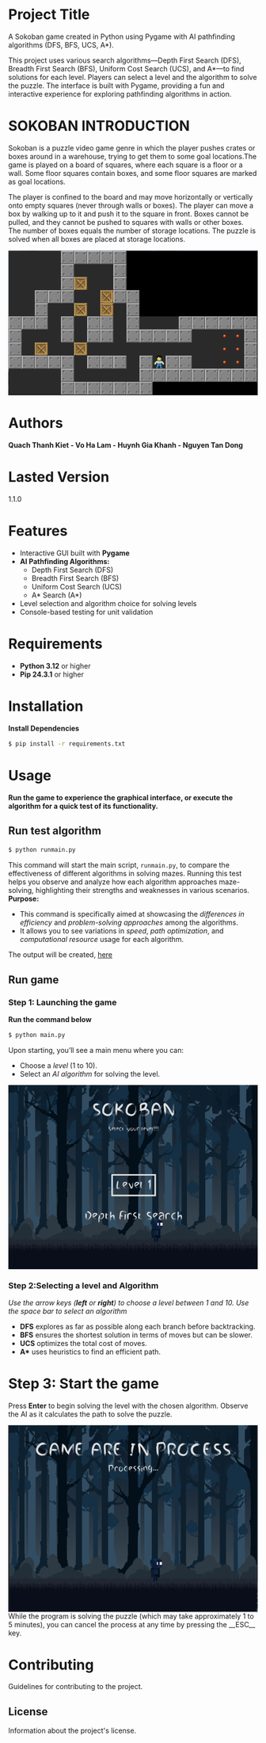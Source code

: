 # Project Title

A Sokoban game created in Python using Pygame with AI pathfinding algorithms (DFS, BFS, UCS, A\*).

This project uses various search algorithms—Depth First Search (DFS), Breadth First Search (BFS), Uniform Cost Search (UCS), and A\*—to find solutions for each level. Players can select a level and the algorithm to solve the puzzle. The interface is built with Pygame, providing a fun and interactive experience for exploring pathfinding algorithms in action.

# SOKOBAN INTRODUCTION

Sokoban is a puzzle video game genre in which the player pushes crates or boxes around in a warehouse, trying to get them to some goal locations.The game is played on a board of squares, where each square is a floor or a wall. Some floor squares contain boxes, and some floor squares are marked as goal locations.

The player is confined to the board and may move horizontally or vertically onto empty squares (never through walls or boxes). The player can move a box by walking up to it and push it to the square in front. Boxes cannot be pulled, and they cannot be pushed to squares with walls or other boxes. The number of boxes equals the number of storage locations. The puzzle is solved when all boxes are placed at storage locations.

<div align="center">
<img src="themes/images/screenshot.png" align="center"/>
</div>

# Authors

**Quach Thanh Kiet - Vo Ha Lam - Huynh Gia Khanh - Nguyen Tan Dong**

# Lasted Version

1.1.0

# Features

- Interactive GUI built with **Pygame**
- **AI Pathfinding Algorithms:**
  - Depth First Search (DFS)
  - Breadth First Search (BFS)
  - Uniform Cost Search (UCS)
  - A* Search (A*)
- Level selection and algorithm choice for solving levels
- Console-based testing for unit validation

# Requirements

- **Python 3.12** or higher
- **Pip 24.3.1** or higher

# Installation

**Install Dependencies**

```sh
$ pip install -r requirements.txt
```

# Usage

__Run the game to experience the graphical interface, or execute the algorithm for a quick test of its functionality.__ 
 

## Run test algorithm

```sh
$ python runmain.py
```

This command will start the main script, `runmain.py`, to compare the effectiveness of different algorithms in solving mazes. Running this test helps you observe and analyze how each algorithm approaches maze-solving, highlighting their strengths and weaknesses in various scenarios.
**Purpose:**

- This command is specifically aimed at showcasing the _differences in efficiency_ and _problem-solving approaches_ among the algorithms.
- It allows you to see variations in _speed_, _path optimization_, and _computational resource_ usage for each algorithm.

The output will be created, <a href="output/"> here </a>

## Run game

### Step 1: Launching the game

__Run the command below__

```sh
$ python main.py
```
Upon starting, you’ll see a main menu where you can:
+ Choose a _level_ (1 to 10).
+ Select an _AI algorithm_ for solving the level.

<div align="center">
<img src="UI_demo/menu_UI.png" align="center"/>
</div>

### Step 2:Selecting a level and Algorithm

_Use the arrow keys (__left__ or __right__) to choose a level between 1 and 10._
_Use the space bar to select an algorithm_
+ __DFS__ explores as far as possible along each branch before backtracking.
+ __BFS__ ensures the shortest solution in terms of moves but can be slower.
+ __UCS__ optimizes the total cost of moves.
+ __A*__ uses heuristics to find an efficient path.

# Step 3: Start the game

Press __Enter__ to begin solving the level with the chosen algorithm. Observe the AI as it calculates the path to solve the puzzle.

<div align="center">
<img src="UI_demo/gameInProcess_UI.png" align="center"/>
</div>
While the program is solving the puzzle (which may take approximately 1 to 5 minutes), you can cancel the process at any time by pressing the __ESC__ key.


# Contributing

Guidelines for contributing to the project.

## License

Information about the project's license.
